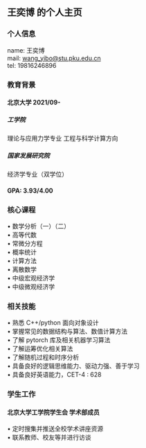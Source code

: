 ## 王奕博 的个人主页

### 个人信息
name: 王奕博\
mail: wang_yibo@stu.pku.edu.cn\
tel: 19816246896

### 教育背景
#### 北京大学 2021/09-  
##### 工学院
理论与应用力学专业  工程与科学计算方向
##### 国家发展研究院
经济学专业（双学位）
#### GPA: 3.93/4.00

### 核心课程 
• 数学分析（一）（二）\
• 高等代数\
• 常微分方程\
• 概率统计\
• 计算方法\
• 离散数学\
• 中级宏观经济学\
• 中级微观经济学

### 相关技能
• 熟悉 C++/python 面向对象设计\
• 掌握常见的数据结构与算法、数值计算方法\
• 了解 pytorch 库及相关机器学习算法\
• 了解运筹优化相关算法\
• 了解随机过程和时序分析\
• 具备良好的逻辑思维能力、驱动力强、善于学习\
• 具备良好英语能力，CET-4 : 628

### 学生工作
#### 北京大学工学院学生会 学术部成员
• 定时搜集并推送全校学术讲座资源\
• 联系教师、校友等并进行访谈
